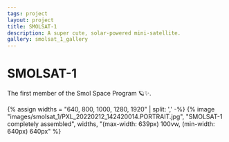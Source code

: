 ```yaml
---
tags: project
layout: project
title: SMOLSAT-1
description: A super cute, solar-powered mini-satellite.
gallery: smolsat_1_gallery
---
```


# SMOLSAT-1

The first member of the Smol Space Program 🪐✨.

{% assign widths = "640, 800, 1000, 1280, 1920" | split: ',' -%}
{% image "images/smolsat_1/PXL_20220212_142420014.PORTRAIT.jpg", "SMOLSAT-1 completely assembled", widths, "(max-width: 639px) 100vw, (min-width: 640px) 640px" %}